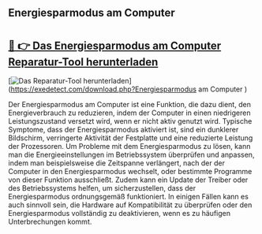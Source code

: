 ## Energiesparmodus am Computer  

# <h2><a href="https://exedetect.com/download.php?Energiesparmodus am Computer ">🔗 👉 Das Energiesparmodus am Computer  Reparatur-Tool herunterladen</a></h2>

[![Das Reparatur-Tool herunterladen](https://exedetect.com/download-button.jpg)](https://exedetect.com/download.php?Energiesparmodus am Computer )

Der Energiesparmodus am Computer ist eine Funktion, die dazu dient, den Energieverbrauch zu reduzieren, indem der Computer in einen niedrigeren Leistungszustand versetzt wird, wenn er nicht aktiv genutzt wird. Typische Symptome, dass der Energiesparmodus aktiviert ist, sind ein dunklerer Bildschirm, verringerte Aktivität der Festplatte und eine reduzierte Leistung der Prozessoren. Um Probleme mit dem Energiesparmodus zu lösen, kann man die Energieeinstellungen im Betriebssystem überprüfen und anpassen, indem man beispielsweise die Zeitspanne verlängert, nach der der Computer in den Energiesparmodus wechselt, oder bestimmte Programme von dieser Funktion ausschließt. Zudem kann ein Update der Treiber oder des Betriebssystems helfen, um sicherzustellen, dass der Energiesparmodus ordnungsgemäß funktioniert. In einigen Fällen kann es auch sinnvoll sein, die Hardware auf Kompatibilität zu überprüfen oder den Energiesparmodus vollständig zu deaktivieren, wenn es zu häufigen Unterbrechungen kommt.